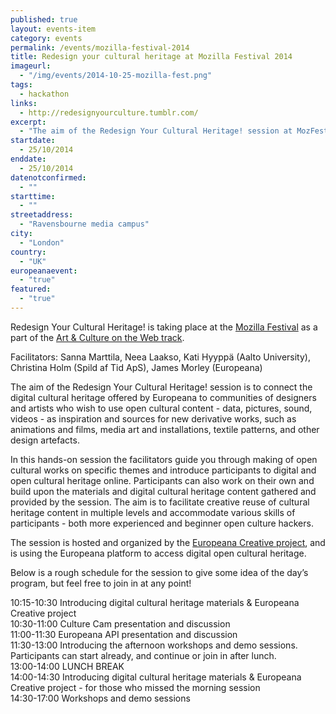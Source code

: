 ```yaml
---
published: true
layout: events-item
category: events
permalink: /events/mozilla-festival-2014
title: Redesign your cultural heritage at Mozilla Festival 2014
imageurl: 
  - "/img/events/2014-10-25-mozilla-fest.png"
tags: 
  - hackathon
links:
  - http://redesignyourculture.tumblr.com/
excerpt:
  - "The aim of the Redesign Your Cultural Heritage! session at MozFest2014 aims to connect the digital cultural heritage offered by Europeana to communities of designers and artists who wish to use open cultural content - data, pictures, sound, videos -  as inspiration and sources for new derivative works, such as animations and films, media art and installations, textile patterns, and other design artefacts."
startdate:
  - 25/10/2014
enddate:
  - 25/10/2014
datenotconfirmed:
  - ""
starttime:
  - ""
streetaddress:
  - "Ravensbourne media campus"
city:
  - "London"
country:
  - "UK"
europeanaevent:
  - "true"
featured:
  - "true"
---
```

Redesign Your Cultural Heritage! is taking place at the [Mozilla Festival](http://2014.mozillafestival.org/) as a part of the [Art & Culture on the Web track](http://mozfestartoftheweb.tumblr.com/).

Facilitators: Sanna Marttila, Neea Laakso, Kati Hyyppä (Aalto University), Christina Holm (Spild af Tid ApS), James Morley (Europeana)

The aim of the Redesign Your Cultural Heritage! session is to connect the digital cultural heritage offered by Europeana to communities of designers and artists who wish to use open cultural content - data, pictures, sound, videos -  as inspiration and sources for new derivative works, such as animations and films, media art and installations, textile patterns, and other design artefacts. 

In this hands-on session the facilitators guide you through making of open cultural works on specific themes and introduce participants to digital and open cultural heritage online. Participants can also work on their own and build upon the materials and digital cultural heritage content gathered and provided by the session. The aim is to facilitate creative reuse of cultural heritage content in multiple levels and accommodate various skills of participants - both more experienced and beginner open culture hackers.

The session is hosted and organized by the [Europeana Creative project](http://pro.europeana.eu/web/europeana-creative/home), and is using the Europeana platform to access digital open cultural heritage.

Below is a rough schedule for the session to give some idea of the day’s program, but feel free to join in at any point!

10:15-10:30 Introducing digital cultural heritage materials & Europeana Creative project  
10:30-11:00 Culture Cam presentation and discussion  
11:00-11:30 Europeana API presentation and discussion  
11:30-13:00 Introducing the afternoon workshops and demo sessions. Participants can start already, and continue or join in after lunch.  
13:00-14:00 LUNCH BREAK  
14:00-14:30 Introducing digital cultural heritage materials & Europeana Creative project - for those who missed the morning session  
14:30-17:00 Workshops and demo sessions  
